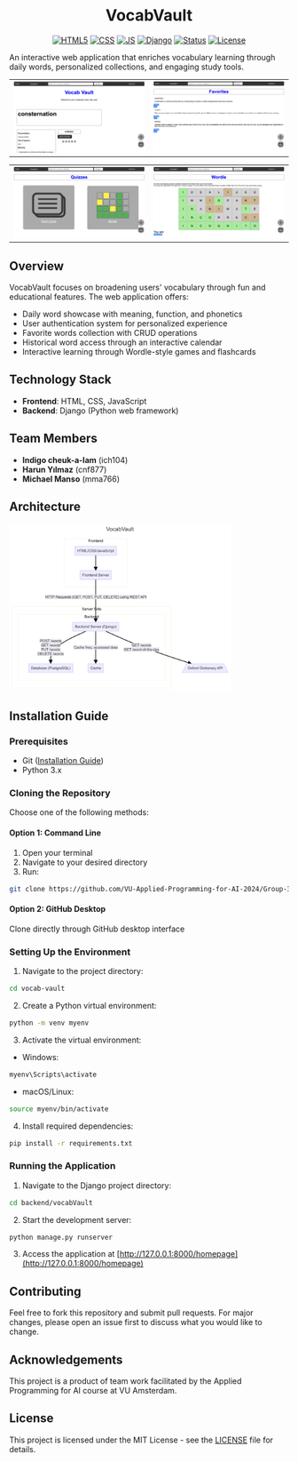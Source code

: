 <h1 align="center">
    VocabVault 
</h1>

<div align="center">

[![HTML5](https://img.shields.io/badge/html5-%23E34F26.svg?style=for-the-badge&logo=html5&logoColor=white)]()
[![CSS](https://img.shields.io/badge/CSS3-1572B6?style=for-the-badge&logo=css3&logoColor=white)]()
[![JS](https://img.shields.io/badge/javascript-%23323330.svg?style=for-the-badge&logo=javascript&logoColor=%23F7DF1E)]()
[![Django](https://img.shields.io/badge/django-%23092E20.svg?style=for-the-badge&logo=django&logoColor=white)]()
[![Status](https://img.shields.io/badge/status-completed-green?style=for-the-badge)]()
[![License](https://img.shields.io/badge/license-MIT-red?style=for-the-badge)](/LICENSE)

</div>

An interactive web application that enriches vocabulary learning through daily words, personalized collections, and engaging study tools.

<table>
  <tr>
    <td>
      <img src="/website_images/homepage_img.png" alt="Homepage" width="400"/>
    </td>
    <td>
      <img src="/website_images/favorites_img.png" alt="Favorites page" width="400"/>
    </td>
  </tr>
</table>
<table>
  <tr>
    <td>
      <img src="/website_images/quizzes_img.png" alt="Quizzes page" width="400"/>
    </td>
    <td>
      <img src="/website_images/wordle_img.png" alt="Wordle game" width="400"/>
    </td>
  </tr>
</table>

## Overview

VocabVault focuses on broadening users' vocabulary through fun and educational features. The web application offers:

- Daily word showcase with meaning, function, and phonetics
- User authentication system for personalized experience
- Favorite words collection with CRUD operations
- Historical word access through an interactive calendar
- Interactive learning through Wordle-style games and flashcards

## Technology Stack

- **Frontend**: HTML, CSS, JavaScript
- **Backend**: Django (Python web framework)

## Team Members

- **Indigo cheuk-a-lam** (ich104)
- **Harun Yılmaz** (cnf877)
- **Michael Manso** (mma766)

## Architecture

<img src="/website_images/architecture.png" alt="Homepage" width="400"/>

## Installation Guide

### Prerequisites

- Git ([Installation Guide](https://github.com/git-guides/install-git))
- Python 3.x

### Cloning the Repository

Choose one of the following methods:

#### Option 1: Command Line
1. Open your terminal
2. Navigate to your desired directory
3. Run:
```bash
git clone https://github.com/VU-Applied-Programming-for-AI-2024/Group-39.git
```

#### Option 2: GitHub Desktop
Clone directly through GitHub desktop interface

### Setting Up the Environment

1. Navigate to the project directory:
```bash
cd vocab-vault
```

2. Create a Python virtual environment:
```bash
python -m venv myenv
```

3. Activate the virtual environment:
- Windows:
```bash
myenv\Scripts\activate
```
- macOS/Linux:
```bash
source myenv/bin/activate
```

4. Install required dependencies:
```bash
pip install -r requirements.txt
```

### Running the Application

1. Navigate to the Django project directory:
```bash
cd backend/vocabVault
```

2. Start the development server:
```bash
python manage.py runserver
```

3. Access the application at [http://127.0.0.1:8000/homepage](http://127.0.0.1:8000/homepage)

## Contributing

Feel free to fork this repository and submit pull requests. For major changes, please open an issue first to discuss what you would like to change.

## Acknowledgements

This project is a product of team work facilitated by the Applied Programming for AI course at VU Amsterdam.


## License

This project is licensed under the MIT License - see the [LICENSE](/LICENSE) file for details.

